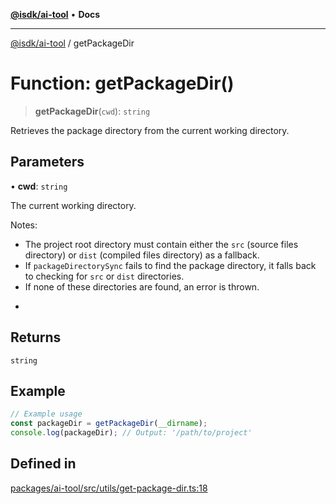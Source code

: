 [**@isdk/ai-tool**](../README.md) • **Docs**

***

[@isdk/ai-tool](../globals.md) / getPackageDir

# Function: getPackageDir()

> **getPackageDir**(`cwd`): `string`

Retrieves the package directory from the current working directory.

## Parameters

• **cwd**: `string`

The current working directory.

Notes:
- The project root directory must contain either the `src` (source files directory) or `dist` (compiled files directory) as a fallback.
- If `packageDirectorySync` fails to find the package directory, it falls back to checking for `src` or `dist` directories.
- If none of these directories are found, an error is thrown.
 *

## Returns

`string`

## Example

```ts
// Example usage
const packageDir = getPackageDir(__dirname);
console.log(packageDir); // Output: '/path/to/project'
```

## Defined in

[packages/ai-tool/src/utils/get-package-dir.ts:18](https://github.com/isdk/ai-tool.js/blob/e324043799402aa2caa41711a9168487ab85c166/src/utils/get-package-dir.ts#L18)
